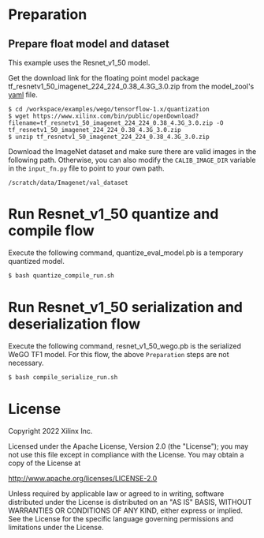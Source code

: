 # Preparation

## Prepare float model and dataset

This example uses the Resnet_v1_50 model. 

Get the download link for the floating point model package tf_resnetv1_50_imagenet_224_224_0.38_4.3G_3.0.zip from the model_zool's [yaml](https://github.com/Xilinx/Vitis-AI/blob/master/model_zoo/model-list/tf_resnetv1_50_imagenet_224_224_0.38_4.3G_3.0/model.yaml) file.

```
$ cd /workspace/examples/wego/tensorflow-1.x/quantization
$ wget https://www.xilinx.com/bin/public/openDownload?filename=tf_resnetv1_50_imagenet_224_224_0.38_4.3G_3.0.zip -O tf_resnetv1_50_imagenet_224_224_0.38_4.3G_3.0.zip
$ unzip tf_resnetv1_50_imagenet_224_224_0.38_4.3G_3.0.zip
```

Download the ImageNet dataset and make sure there are valid images in the following path. Otherwise, you can also modify the `CALIB_IMAGE_DIR` variable in the `input_fn.py` file to point to your own path.
```
/scratch/data/Imagenet/val_dataset
```

# Run Resnet_v1_50 quantize and compile flow

Execute the following command, quantize_eval_model.pb is a temporary quantized model.

```bash
$ bash quantize_compile_run.sh
```

# Run Resnet_v1_50 serialization and deserialization flow

Execute the following command, resnet_v1_50_wego.pb is the serialized WeGO TF1 model. For this flow, the above `Preparation` steps are not necessary.

```bash
$ bash compile_serialize_run.sh
```

# License

Copyright 2022 Xilinx Inc.

Licensed under the Apache License, Version 2.0 (the "License"); you may not use this file except in compliance with the License. You may obtain a copy of the License at

http://www.apache.org/licenses/LICENSE-2.0

Unless required by applicable law or agreed to in writing, software distributed under the License is distributed on an "AS IS" BASIS, WITHOUT WARRANTIES OR CONDITIONS OF ANY KIND, either express or implied. See the License for the specific language governing permissions and limitations under the License.
